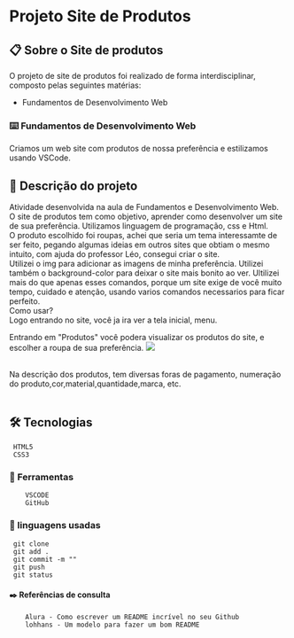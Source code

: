 # Projeto Site de Produtos 
## 📋 Sobre o Site de produtos 
O projeto de site de produtos foi realizado de forma interdisciplinar, composto pelas seguintes matérias:
* Fundamentos de Desenvolvimento Web
### ⌨️ Fundamentos de Desenvolvimento Web
Criamos um web site com produtos de nossa preferência e estilizamos usando VSCode.
## 📄 Descrição do projeto
Atividade desenvolvida na aula de Fundamentos e Desenvolvimento Web. <br>
O site de produtos tem como objetivo, aprender como desenvolver um site de sua preferência. Utilizamos linguagem de programação, css e Html.<br>
O produto escolhido foi roupas, achei que seria um tema interessamte de ser feito, pegando  algumas ideias em outros sites que obtiam o mesmo intuito, com ajuda do professor Léo, consegui criar o site. <br>
Utilizei o img para adicionar as imagens de minha preferência. Utilizei também o  background-color para deixar o site mais bonito ao ver. Ultilizei mais do que apenas esses comandos, porque um site exige de você muito tempo, cuidado e atenção, usando varios comandos necessarios para ficar perfeito. <br>
Como usar? <br>
Logo entrando no site, você ja ira ver a tela inicial, menu. <br>

Entrando em "Produtos" você podera visualizar os produtos do site, e escolher a roupa de sua preferência.
![](imagens/)
 >
<br>
Na descrição dos produtos, tem diversas foras de pagamento, numeração do produto,cor,material,quantidade,marca, etc.<br>
<br>

## 🛠️ Tecnologias  
```
 HTML5
 CSS3
```
### 🔧 Ferramentas
```
    VSCODE
    GitHub
```
### 📁 linguagens usadas
```
 git clone
 git add .
 git commit -m ""
 git push
 git status
```
#### ✒️ Referências de consulta
```
    Alura - Como escrever um README incrível no seu Github 
    lohhans - Um modelo para fazer um bom README 
```